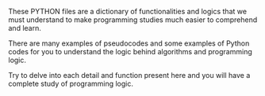 These PYTHON files are a dictionary of functionalities and logics that we must understand to make programming studies much easier to comprehend and learn.

There are many examples of pseudocodes and some examples of Python codes for you to understand the logic behind algorithms and programming logic.

Try to delve into each detail and function present here and you will have a complete study of programming logic.
